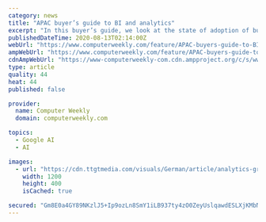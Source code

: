 ```yaml
---
category: news
title: "APAC buyer’s guide to BI and analytics"
excerpt: "In this buyer’s guide, we look at the state of adoption of business intelligence and analytics tools, common use cases and other technology and business considerations"
publishedDateTime: 2020-08-13T02:14:00Z
webUrl: "https://www.computerweekly.com/feature/APAC-buyers-guide-to-BI-and-analytics"
ampWebUrl: "https://www.computerweekly.com/feature/APAC-buyers-guide-to-BI-and-analytics?amp=1"
cdnAmpWebUrl: "https://www-computerweekly-com.cdn.ampproject.org/c/s/www.computerweekly.com/feature/APAC-buyers-guide-to-BI-and-analytics?amp=1"
type: article
quality: 44
heat: 44
published: false

provider:
  name: Computer Weekly
  domain: computerweekly.com

topics:
  - Google AI
  - AI

images:
  - url: "https://cdn.ttgtmedia.com/visuals/German/article/analytics-graph-business-adobe.jpg"
    width: 1200
    height: 400
    isCached: true

secured: "Gm8E0a4GY89NKzlJ5+Ip9ozLn8SmY1iLB937ty4zO0ZeyUslqawdESLXjKMbNqXiHp2alNkll4qzLDfrSRkLbwtAXUSVBwpaxIPcLt+zRINX2L73tE4OPeZZgYllvgbAQnvh96HpOMr9yMtlgaCISkrg5P/FamdDx2peCCR6qMZA9ZPy8RrNTOjXtRbqVGz2seDKjQmJ2O6P1aoi/QTwgvu8ItDapS6BoqUMiWxeU5s0MlUklHSwCFjyAgjxpOkNHrrNiLdOthGq1K79p5QLAKnP8cqjOHo1XhW9UDCvc84Eu+4Yo3ZzLvGUzEo8xcXFObKQQwv7Zl6iMgaXnjZLxQ==;fKGJgrolmd6HjPsJNSCphg=="
---
```


